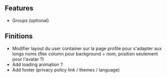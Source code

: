 ## Features
- Groups (optional)

## Finitions
- Modifier layout du user container sur la page profile pour s'adapter aux longs noms (flex column pour background + nom, position seulement pour l'avatar ?)
- Add loading animation ?
- Add footer (privacy policy link / themes / language)